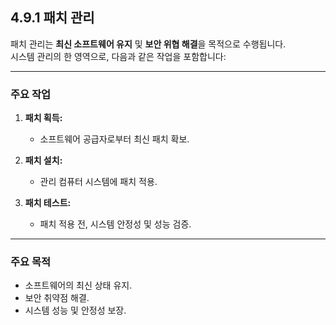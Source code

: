 ## 4.9.1 패치 관리

패치 관리는 **최신 소프트웨어 유지** 및 **보안 위협 해결**을 목적으로 수행됩니다.  
시스템 관리의 한 영역으로, 다음과 같은 작업을 포함합니다:

---

### 주요 작업

1. **패치 획득:**  
   - 소프트웨어 공급자로부터 최신 패치 확보.

2. **패치 설치:**  
   - 관리 컴퓨터 시스템에 패치 적용.

3. **패치 테스트:**  
   - 패치 적용 전, 시스템 안정성 및 성능 검증.

---

### 주요 목적

- 소프트웨어의 최신 상태 유지.
- 보안 취약점 해결.
- 시스템 성능 및 안정성 보장.
